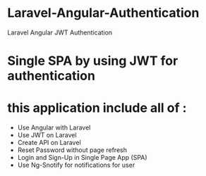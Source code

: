 # Laravel-Angular-Authentication
Laravel Angular JWT Authentication
# Single SPA by using JWT for authentication
# this application include all of :
<ul>
  <li>Use Angular with Laravel</li>
  <li>Use JWT on Laravel</li>
  <li>Create API on Laravel</li>
  <li>Reset Password without page refresh</li>
  <li>Login and Sign-Up in Single Page App (SPA)</li>
  <li>Use Ng-Snotify for notifications for user</li>
</ul>
